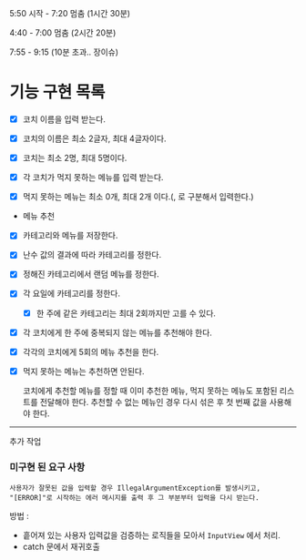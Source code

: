 5:50 시작 - 7:20 멈춤 (1시간 30분)

4:40 - 7:00 멈춤 (2시간 20분)

7:55 - 9:15 (10분 초과.. 장이슈)

# 기능 구현 목록
 
- [x] 코치 이름을 입력 받는다.
- [x] 코치의 이름은 최소 2글자, 최대 4글자이다.
- [x] 코치는 최소 2명, 최대 5명이다.

- [x] 각 코치가 먹지 못하는 메뉴를 입력 받는다.
- [x] 먹지 못하는 메뉴는 최소 0개, 최대 2개 이다.(, 로 구분해서 입력한다.)


- 메뉴 추천

- [x] 카테고리와 메뉴를 저장한다.
- [x] 난수 값의 결과에 따라 카테고리를 정한다.
- [x] 정해진 카테고리에서 랜덤 메뉴를 정한다.

- [x] 각 요일에 카테고리를 정한다.
  - [x] 한 주에 같은 카테고리는 최대 2회까지만 고를 수 있다.

- [x] 각 코치에게 한 주에 중복되지 않는 메뉴를 추천해야 한다.
- [x] 각각의 코치에게 5회의 메뉴 추천을 한다.
- [x] 먹지 못하는 메뉴는 추천하면 안된다.

  코치에게 추천할 메뉴를 정할 때 이미 추천한 메뉴, 먹지 못하는 메뉴도 포함된 리스트를 전달해야 한다.
  추천할 수 없는 메뉴인 경우 다시 섞은 후 첫 번째 값을 사용해야 한다.
---
추가 작업

### 미구현 된 요구 사항 

```
사용자가 잘못된 값을 입력할 경우 IllegalArgumentException를 발생시키고,
"[ERROR]"로 시작하는 에러 메시지를 출력 후 그 부분부터 입력을 다시 받는다.
```

방법 : 
- 흩어져 있는 사용자 입력값을 검증하는 로직들을 모아서 `InputView` 에서 처리.
- catch 문에서 재귀호출